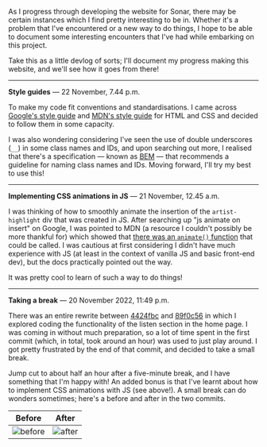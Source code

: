 As I progress through developing the website for Sonar, there may be certain instances which I find pretty interesting to be in. Whether it's a problem that I've encountered or a new way to do things, I hope to be able to document some interesting encounters that I've had while embarking on this project.

Take this as a little devlog of sorts; I'll document my progress making this website, and we'll see how it goes from there!

---

**Style guides** — 22 November, 7.44 p.m.

To make my code fit conventions and standardisations. I came across [Google's style guide](https://google.github.io/styleguide/htmlcssguide.html) and [MDN's style guide](https://developer.mozilla.org/en-US/docs/MDN/Writing_guidelines/Writing_style_guide/Code_style_guide/HTML) for HTML and CSS and decided to follow them in some capacity.

I was also wondering considering I've seen the use of double underscores (`__`) in some class names and IDs, and upon searching out more, I realised that there's a specification — known as [BEM](https://getbem.com/) — that recommends a guideline for naming class names and IDs. Moving forward, I'll try my best to use this!

---

**Implementing CSS animations in JS** — 21 November, 12.45 a.m.

I was thinking of how to smoothly animate the insertion of the `artist-highlight` div that was created in JS. After searching up "js animate on insert" on Google, I was pointed to MDN (a resource I couldn't possibly be more thankful for) which showed that [there was an `animate()` function](https://developer.mozilla.org/en-US/docs/Web/API/KeyframeEffect/KeyframeEffect#parameters) that could be called. I was cautious at first considering I didn't have much experience with JS (at least in the context of vanilla JS and basic front-end dev), but the docs practically pointed out the way.

It was pretty cool to learn of such a way to do things!

---

**Taking a break** — 20 November 2022, 11:49 p.m.

There was an entire rewrite between [4424fbc](https://github.com/arashnrim/sonar/commit/4424fbc92ab197f1e2ebc65789fba1b44b5e0457) and [89f0c56](https://github.com/arashnrim/sonar/commit/89f0c56c2680dc3bf88fa90154c99d0b9c471a31) in which I explored coding the functionality of the listen section in the home page. I was coming in without much preparation, so a lot of time spent in the first commit (which, in total, took around an hour) was used to just play around. I got pretty frustrated by the end of that commit, and decided to take a small break.

Jump cut to about half an hour after a five-minute break, and I have something that I'm happy with! An added bonus is that I've learnt about how to implement CSS animations with JS (see above!). A small break can do wonders sometimes; here's a before and after in the two commits.

|                                                      Before                                                      |                                                      After                                                      |
| :--------------------------------------------------------------------------------------------------------------: | :-------------------------------------------------------------------------------------------------------------: |
| ![before](https://user-images.githubusercontent.com/47273556/202915272-19f43685-297c-4860-8a2c-44f5c79b93f9.gif) | ![after](https://user-images.githubusercontent.com/47273556/202915285-b0601249-77b3-40f1-9263-61e0f7f2113e.gif) |
